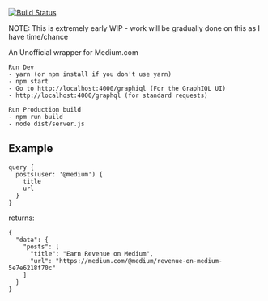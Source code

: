 [![Build Status](https://travis-ci.org/j3ddesign/medium-graphql.svg?branch=master)](https://travis-ci.org/j3ddesign/medium-graphql)

NOTE: This is extremely early WIP - work will be gradually done on this as I have time/chance

An Unofficial wrapper for Medium.com

```
Run Dev
- yarn (or npm install if you don't use yarn)
- npm start
- Go to http://localhost:4000/graphiql (For the GraphIQL UI)
- http://localhost:4000/graphql (for standard requests)
```

```
Run Production build
- npm run build
- node dist/server.js
```


Example
------------
```
query {
  posts(user: '@medium') {
    title
    url
  }
}
```
returns:
```
{
  "data": {
    "posts": [
      "title": "Earn Revenue on Medium",
      "url": "https://medium.com/@medium/revenue-on-medium-5e7e6218f70c"
    ]
  }
}
```
